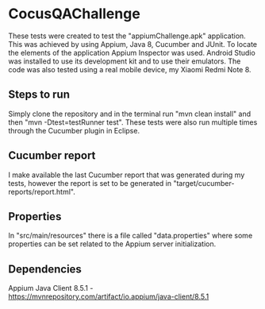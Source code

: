 # CocusQAChallenge

These tests were created to test the "appiumChallenge.apk" application. This was achieved by using Appium, Java 8, Cucumber and JUnit. To locate the elements of the application Appium Inspector was used. Android Studio was installed to use its development kit and to use their emulators. The code was also tested using a real mobile device, my Xiaomi Redmi Note 8.

## Steps to run

Simply clone the repository and in the terminal run "mvn clean install" and then "mvn -Dtest=testRunner test". These tests were also run multiple times through the Cucumber plugin in Eclipse.

## Cucumber report

I make available the last Cucumber report that was generated during my tests, however the report is set to be generated in "target/cucumber-reports/report.html".

## Properties

In "src/main/resources" there is a file called "data.properties" where some properties can be set related to the Appium server initialization.

## Dependencies

Appium Java Client 8.5.1 - https://mvnrepository.com/artifact/io.appium/java-client/8.5.1
